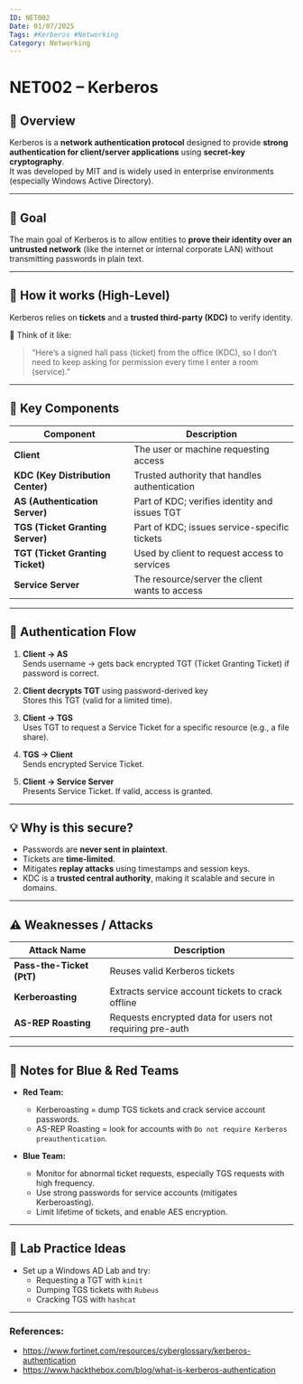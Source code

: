 ```yaml
---
ID: NET002
Date: 01/07/2025
Tags: #Kerberos #Networking
Category: Networking
---
```

# NET002 – Kerberos
## 📘 Overview  
Kerberos is a **network authentication protocol** designed to provide **strong authentication for client/server applications** using **secret-key cryptography**.  
It was developed by MIT and is widely used in enterprise environments (especially Windows Active Directory).

---

## 🎯 Goal  
The main goal of Kerberos is to allow entities to **prove their identity over an untrusted network** (like the internet or internal corporate LAN) without transmitting passwords in plain text.

---

## 🔐 How it works (High-Level)  
Kerberos relies on **tickets** and a **trusted third-party (KDC)** to verify identity.

🧠 Think of it like:  
> “Here’s a signed hall pass (ticket) from the office (KDC), so I don’t need to keep asking for permission every time I enter a room (service).”

---

## 🧱 Key Components  

| Component       | Description |
|----------------|-------------|
| **Client**      | The user or machine requesting access |
| **KDC (Key Distribution Center)** | Trusted authority that handles authentication |
| **AS (Authentication Server)** | Part of KDC; verifies identity and issues TGT |
| **TGS (Ticket Granting Server)** | Part of KDC; issues service-specific tickets |
| **TGT (Ticket Granting Ticket)** | Used by client to request access to services |
| **Service Server** | The resource/server the client wants to access |

---

## 🔁 Authentication Flow  

1. **Client → AS**  
   Sends username → gets back encrypted TGT (Ticket Granting Ticket) if password is correct.

2. **Client decrypts TGT** using password-derived key  
   Stores this TGT (valid for a limited time).

3. **Client → TGS**  
   Uses TGT to request a Service Ticket for a specific resource (e.g., a file share).

4. **TGS → Client**  
   Sends encrypted Service Ticket.

5. **Client → Service Server**  
   Presents Service Ticket. If valid, access is granted.

---

## 💡 Why is this secure?

- Passwords are **never sent in plaintext**.
- Tickets are **time-limited**.
- Mitigates **replay attacks** using timestamps and session keys.
- KDC is a **trusted central authority**, making it scalable and secure in domains.

---

## ⚠️ Weaknesses / Attacks  

| Attack Name              | Description |
|--------------------------|-------------|
| **Pass-the-Ticket (PtT)** | Reuses valid Kerberos tickets |
| **Kerberoasting**        | Extracts service account tickets to crack offline |
| **AS-REP Roasting**      | Requests encrypted data for users not requiring pre-auth |

---

## 🧠 Notes for Blue & Red Teams  

- **Red Team:**  
  - Kerberoasting = dump TGS tickets and crack service account passwords.  
  - AS-REP Roasting = look for accounts with `Do not require Kerberos preauthentication`.

- **Blue Team:**  
  - Monitor for abnormal ticket requests, especially TGS requests with high frequency.  
  - Use strong passwords for service accounts (mitigates Kerberoasting).  
  - Limit lifetime of tickets, and enable AES encryption.

---

## 🧪 Lab Practice Ideas  

- Set up a Windows AD Lab and try:
  - Requesting a TGT with `kinit`
  - Dumping TGS tickets with `Rubeus`
  - Cracking TGS with `hashcat`

---

### References:
- https://www.fortinet.com/resources/cyberglossary/kerberos-authentication
- https://www.hackthebox.com/blog/what-is-kerberos-authentication
